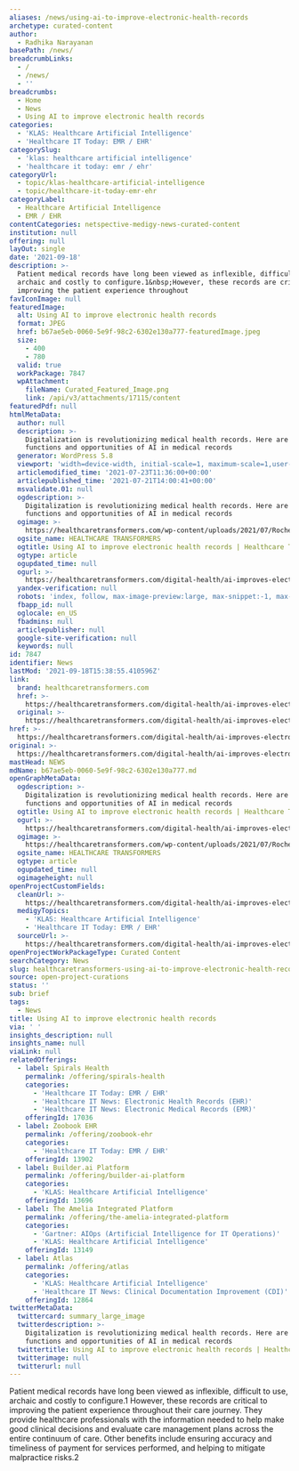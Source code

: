```yaml
---
aliases: /news/using-ai-to-improve-electronic-health-records
archetype: curated-content
author:
  - Radhika Narayanan
basePath: /news/
breadcrumbLinks:
  - /
  - /news/
  - ''
breadcrumbs:
  - Home
  - News
  - Using AI to improve electronic health records
categories:
  - 'KLAS: Healthcare Artificial Intelligence'
  - 'Healthcare IT Today: EMR / EHR'
categorySlug:
  - 'klas: healthcare artificial intelligence'
  - 'healthcare it today: emr / ehr'
categoryUrl:
  - topic/klas-healthcare-artificial-intelligence
  - topic/healthcare-it-today-emr-ehr
categoryLabel:
  - Healthcare Artificial Intelligence
  - EMR / EHR
contentCategories: netspective-medigy-news-curated-content
institution: null
offering: null
layOut: single
date: '2021-09-18'
description: >-
  Patient medical records have long been viewed as inflexible, difficult to use,
  archaic and costly to configure.1&nbsp;However, these records are critical to
  improving the patient experience throughout
favIconImage: null
featuredImage:
  alt: Using AI to improve electronic health records
  format: JPEG
  href: b67ae5eb-0060-5e9f-98c2-6302e130a777-featuredImage.jpeg
  size:
    - 400
    - 780
  valid: true
  workPackage: 7847
  wpAttachment:
    fileName: Curated_Featured_Image.png
    link: /api/v3/attachments/17115/content
featuredPdf: null
htmlMetaData:
  author: null
  description: >-
    Digitalization is revolutionizing medical health records. Here are 4 key
    functions and opportunities of AI in medical records
  generator: WordPress 5.8
  viewport: 'width=device-width, initial-scale=1, maximum-scale=1,user-scalable=0'
  articlemodified_time: '2021-07-23T11:36:00+00:00'
  articlepublished_time: '2021-07-21T14:00:41+00:00'
  msvalidate.01: null
  ogdescription: >-
    Digitalization is revolutionizing medical health records. Here are 4 key
    functions and opportunities of AI in medical records
  ogimage: >-
    https://healthcaretransformers.com/wp-content/uploads/2021/07/Roche_EMR_ContentImage01-1.png
  ogsite_name: HEALTHCARE TRANSFORMERS
  ogtitle: Using AI to improve electronic health records | Healthcare Transformers
  ogtype: article
  ogupdated_time: null
  ogurl: >-
    https://healthcaretransformers.com/digital-health/ai-improves-electronic-health-records/
  yandex-verification: null
  robots: 'index, follow, max-image-preview:large, max-snippet:-1, max-video-preview:-1'
  fbapp_id: null
  oglocale: en_US
  fbadmins: null
  articlepublisher: null
  google-site-verification: null
  keywords: null
id: 7847
identifier: News
lastMod: '2021-09-18T15:38:55.410596Z'
link:
  brand: healthcaretransformers.com
  href: >-
    https://healthcaretransformers.com/digital-health/ai-improves-electronic-health-records/
  original: >-
    https://healthcaretransformers.com/digital-health/ai-improves-electronic-health-records/
href: >-
  https://healthcaretransformers.com/digital-health/ai-improves-electronic-health-records/
original: >-
  https://healthcaretransformers.com/digital-health/ai-improves-electronic-health-records/
mastHead: NEWS
mdName: b67ae5eb-0060-5e9f-98c2-6302e130a777.md
openGraphMetaData:
  ogdescription: >-
    Digitalization is revolutionizing medical health records. Here are 4 key
    functions and opportunities of AI in medical records
  ogtitle: Using AI to improve electronic health records | Healthcare Transformers
  ogurl: >-
    https://healthcaretransformers.com/digital-health/ai-improves-electronic-health-records/
  ogimage: >-
    https://healthcaretransformers.com/wp-content/uploads/2021/07/Roche_EMR_ContentImage01-1.png
  ogsite_name: HEALTHCARE TRANSFORMERS
  ogtype: article
  ogupdated_time: null
  ogimageheight: null
openProjectCustomFields:
  cleanUrl: >-
    https://healthcaretransformers.com/digital-health/ai-improves-electronic-health-records/
  medigyTopics:
    - 'KLAS: Healthcare Artificial Intelligence'
    - 'Healthcare IT Today: EMR / EHR'
  sourceUrl: >-
    https://healthcaretransformers.com/digital-health/ai-improves-electronic-health-records/
openProjectWorkPackageType: Curated Content
searchCategory: News
slug: healthcaretransformers-using-ai-to-improve-electronic-health-records
source: open-project-curations
status: ''
sub: brief
tags:
  - News
title: Using AI to improve electronic health records
via: ' '
insights_description: null
insights_name: null
viaLink: null
relatedOfferings:
  - label: Spirals Health
    permalink: /offering/spirals-health
    categories:
      - 'Healthcare IT Today: EMR / EHR'
      - 'Healthcare IT News: Electronic Health Records (EHR)'
      - 'Healthcare IT News: Electronic Medical Records (EMR)'
    offeringId: 17036
  - label: Zoobook EHR
    permalink: /offering/zoobook-ehr
    categories:
      - 'Healthcare IT Today: EMR / EHR'
    offeringId: 13902
  - label: Builder.ai Platform
    permalink: /offering/builder-ai-platform
    categories:
      - 'KLAS: Healthcare Artificial Intelligence'
    offeringId: 13696
  - label: The Amelia Integrated Platform
    permalink: /offering/the-amelia-integrated-platform
    categories:
      - 'Gartner: AIOps (Artificial Intelligence for IT Operations)'
      - 'KLAS: Healthcare Artificial Intelligence'
    offeringId: 13149
  - label: Atlas
    permalink: /offering/atlas
    categories:
      - 'KLAS: Healthcare Artificial Intelligence'
      - 'Healthcare IT News: Clinical Documentation Improvement (CDI)'
    offeringId: 12864
twitterMetaData:
  twittercard: summary_large_image
  twitterdescription: >-
    Digitalization is revolutionizing medical health records. Here are 4 key
    functions and opportunities of AI in medical records
  twittertitle: Using AI to improve electronic health records | Healthcare Transformers
  twitterimage: null
  twitterurl: null
---
```

<p>Patient medical records have long been viewed as inflexible, difficult to use, archaic and costly to configure.1&nbsp;However, these records are critical to improving the patient experience throughout their care journey. They provide healthcare professionals with the information needed to help make good clinical decisions and evaluate care management plans across the entire continuum of care.&nbsp;Other benefits include ensuring accuracy and timeliness of payment for services performed, and helping to mitigate malpractice risks.2&nbsp;</p>